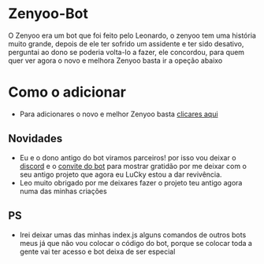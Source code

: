 # Zenyoo-Bot
O Zenyoo era um bot que foi feito pelo Leonardo, o zenyoo tem uma história muito grande, depois de ele ter sofrido um assidente e ter sido desativo, perguntai ao dono se poderia volta-lo a fazer, ele concordou, para quem quer ver agora o novo e melhora Zenyoo basta ir a opeção abaixo
# Como o adicionar
- Para adicionares o novo e melhor Zenyoo basta [clicares aqui](https://discord.com/oauth2/authorize?client_id=812801092538597418&scope=bot&permissions=2147483647&redirect_uri=https%3A%2F%2Fdiscord.gg%2FUtWdsuJv8y)
## Novidades
- Eu e o dono antigo do bot viramos parceiros! por isso vou deixar o [discord](https://discord.gg/KS6qfuf6Ha) e o [convite do bot](https://discord.com/oauth2/authorize?client_id=770762400034848808&scope=bot&permissions=8) para mostrar gratidão por me deixar com o seu antigo projeto que agora eu LuCky estou a dar revivência.
- Leo muito obrigado por me deixares fazer o projeto teu antigo agora numa das minhas criações 

## PS
- Irei deixar umas das minhas index.js alguns comandos de outros bots meus já que não vou colocar o código do bot, porque se colocar toda a gente vai ter acesso e bot deixa de ser especial
